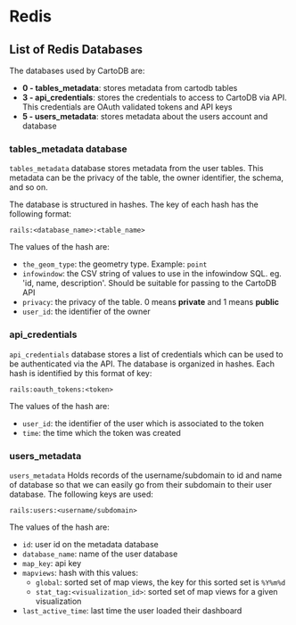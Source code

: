 # Redis #

## List of Redis Databases ##

The databases used by CartoDB are:

  - **0 - tables_metadata**: stores metadata from cartodb tables
  - **3 - api_credentials**: stores the credentials to access to CartoDB via API. This credentials are OAuth validated tokens and API keys
  - **5 - users_metadata**: stores metadata about the users account and database
  
### tables_metadata database ###

`tables_metadata` database stores metadata from the user tables. This metadata can be the privacy of the table, the owner identifier, the schema, and so on. 

The database is structured in hashes. The key of each hash has the following format:

```
rails:<database_name>:<table_name>
```

The values of the hash are:

  - `the_geom_type`: the geometry type. Example: `point`
  - `infowindow`: the CSV string of values to use in the infowindow SQL. eg. 'id, name, description'. Should be suitable for passing to the CartoDB API
  - `privacy`: the privacy of the table. 0 means **private** and 1 means **public**
  - `user_id`: the identifier of the owner

### api_credentials ###

`api_credentials` database stores a list of credentials which can be used to be authenticated via the API. The database is organized in hashes. Each hash is identified by this format of key:

```
rails:oauth_tokens:<token>
```

The values of the hash are:

  - `user_id`: the identifier of the user which is associated to the token
  - `time`: the time which the token was created

### users_metadata ###

`users_metadata` Holds records of the username/subdomain to id and name of database so that we can easily go from their subdomain to their user database. The following keys are used:

```
rails:users:<username/subdomain>
```

The values of the hash are:

  - `id`: user id on the metadata database
  - `database_name`: name of the user database
  - `map_key`: api key
  - `mapviews`: hash with this values:
    - `global`: sorted set of map views, the key for this sorted set is `%Y%m%d`
    - `stat_tag:<visualization_id>`: sorted set of map views for a given visualization
  - `last_active_time`: last time the user loaded their dashboard

